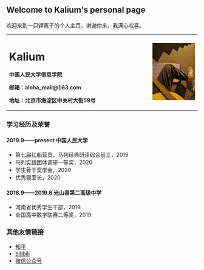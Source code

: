 ## Welcome to Kalium's personal page

欢迎来到一只钾离子的个人主页，谢谢你来，我满心欢喜。

<table border="0">
  <tr>
    <td width="75%">
      <h1>Kalium</h1>
      <p><b>中国人民大学信息学院</b></p>
      <p><b>邮箱：aloha_mail@163.com</b></p>
      <p><b>地址：北京市海淀区中关村大街59号</b></p>
    </td>
    <td width="25%">
      <img src="/IMG_20190921_194229.jpg" width="100%">     
    </td>
  </tr>
</table>

### 学习经历及荣誉
#### 2019.9——present 中国人民大学
- 第七届红船营员，马列经典研读综合前三，2019
- 马列实践团体调研一等奖，2020
- 学生骨干奖学金，2020
- 优秀寝室长，2020

#### 2016.9——2019.6 光山县第二高级中学
- 河南省优秀学生干部，2019
- 全国高中数学联赛二等奖，2019

### 其他友情链接
  - [知乎](https://zhihu.com/people/alohakalium)
  - [bilibili](https://b23.tv/Sple1b)
  - [微信公众号](https://mp.weixin.qq.com/mp/profile_ext?action=home&__biz=MzI1NjMzMjg1OQ==&scene=124&uin=&key=&devicetype=Windows+10+x64&version=63010043&lang=zh_CN&a8scene=7&fontgear=2)

